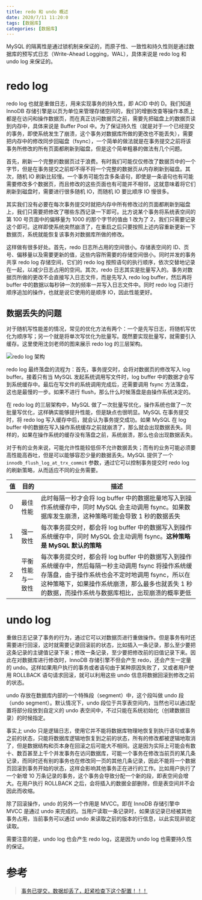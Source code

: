 ```yaml
---
title: redo 和 undo 概述
date: 2020/7/11 11:20:0
tags: [数据库]
categories: [数据库]
---
```


MySQL 的隔离性是通过锁机制来保证的，而原子性、一致性和持久性则是通过数据库的预写式日志（Write-Ahead Logging，WAL），具体来说是 redo log 和 undo log 来保证的。

<!--more-->

# redo log
redo log 也就是重做日志，用来实现事务的持久性，即 ACID 中的 D。我们知道 InnoDB 存储引擎是以页为单位来管理存储空间的，我们的增删改查等操作本质上都是在访问和操作数据页，而在真正访问数据页之前，需要先把磁盘上的数据页读到内存中，具体来说是 Buffer Pool 中。为了保证持久性（就是对于一个已经提交的事务，即使系统发生了崩溃，这个事务对数据库所做的更改也不能丢失），需要把内存中的修改同步回磁盘（fsync），一个简单的做法就是在事务提交之前将该事务所修改的所有页面都刷新到磁盘，但是这个简单粗暴的做法有几个问题。

首先，刷新一个完整的数据页过于浪费。有时我们可能仅仅修改了数据页中的一个字节，但是在事务提交之前却不得不将一个完整的数据页从内存刷新到磁盘。其次，随机 IO 刷新比较慢。一个事务可能包含多条语句，即使是一条语句也有可能需要修改多个数据页，而且修改的这些页面也有可能并不相邻，这就意味着将它们刷新到磁盘时，需要进行很多随机 IO，而随机 IO 要比顺序 IO 慢很多。

其实我们没有必要在每次事务提交时就把内存中所有修改过的页面都刷新到磁盘上，我们只需要把修改了哪些东西记录一下即可。比方说某个事务将系统表空间的第 100 号页面中的偏移量为 1000 的那个字节的值由 1 改为了 2，我们只需要记录这个即可。这样即使系统突然崩溃了，在重启之后只要按照上述内容重新更新一下数据页，系统就能恢复该事务对数据库所做的修改。

这样做有很多好处。首先，redo 日志所占用的空间很小。存储表空间的 ID、页号、偏移量以及需要更新的值，这些内容所需要的存储空间很小。同时并发的事务共享 redo log 存储空间，它们的 redo log 按照语句的执行顺序，依次交替地记录在一起，以减少日志占用的空间。其次，redo 日志其实是批量写入的。事务对数据页所做的更改不会直接写入日志文件，而是先写入 redo log buffer，然后再将 buffer 中的数据以每秒钟一次的频率一并写入日志文件中。同时 redo log 只进行顺序追加的操作，也就是说它使用的是顺序 IO，因此性能更好。

## 数据丢失的问题
对于随机写性能差的情况，常见的优化方法有两个：一个是先写日志，将随机写优化为顺序写；另一个就是将单次写优化为批量写。既然要实现批量写，就需要引入缓存。这里使用沈剑老师的图来展示 redo log 的三层架构。

![redo log 架构](https://cdn.jsdelivr.net/gh/nekolr/image-hosting@202007131611/2020/07/13/yA2.png)

redo log 最终落盘的流程为：首先，事务提交时，会将对数据页的修改写入 log buffer。接着只有当 MySQL 发起系统调用写文件时，log buffer 中的数据才会写到系统缓存中。最后在写文件的系统调用完成后，还需要调用 fsync 方法落盘，这也是最慢的一步。如果不进行 flush，那么什么时候落盘是由操作系统决定的。

在 redo log 的三层架构中，MySQL 做了一次批量写优化，操作系统也做了一次批量写优化，这样确实能够提升性能，但是缺点也很明显。MySQL 在事务提交时，将 redo log 写入缓存中后，就会认为事务提交成功。如果 MySQL 在 log buffer 中的数据在写入操作系统缓存之前就崩溃了，那么就会出现数据丢失。同样的，如果在操作系统的缓存没有落盘之前，系统崩溃，那么也会出现数据丢失。

对于有的业务来说，可能允许性能较低但不允许数据丢失；而有的业务可能必须要高性能高吞吐，但是可以能够容忍少量的数据丢失。MySQL 提供了一个 `innodb_flush_log_at_trx_commit` 参数，通过它可以控制事务提交时 redo log 的刷新策略，从而适应不同的业务需要。

值 | 目的 | 描述
---|---|---
0 | 最佳性能 | 此时每隔一秒才会将 log buffer 中的数据批量地写入到操作系统缓存中，同时 MySQL 会主动调用 fsync。如果数据库发生崩溃，这种策略可能会导致 1 秒的数据丢失
1 | 强一致性 | 每次事务提交时，都会将 log buffer 中的数据写入到操作系统缓存中，同时 MySQL 会主动调用 fsync。**这种策略是 MySQL 默认的策略**
2 | 平衡性能与一致性 | 每次事务提交时，都会将 log buffer 中的数据写入到操作系统缓存中，然后每隔一秒主动调用 fsync 将操作系统缓存落盘，由于操作系统也会不定时地调用 fsync，所以在这种策略下，如果操作系统崩溃，那么最多也就丢失 1 秒的数据，而操作系统与数据库相比，出现崩溃的概率更低

# undo log
重做日志记录了事务的行为，通过它可以对数据页进行重做操作。但是事务有时还需要进行回滚，这时就需要记录回滚前的状态，比如插入一条记录，那么至少要把这条记录的主键值记录下来；修改一条记录，至少要把修改前的旧值记录下来。因此在对数据库进行修改时，InnoDB 存储引擎不但会产生 redo，还会产生一定量的 undo。这样如果用户执行的事务或者语句由于某种原因失败了，又或者用户使用 ROLLBACK 语句请求回滚，就可以利用这些 undo 信息将数据回滚到修改之前的状态。

undo 存放在数据库内部的一个特殊段（segment）中，这个段叫做 undo 段（undo segment）。默认情况下，undo 段位于共享表空间内，当然也可以通过配置将部分段放到自定义的 undo 表空间中，不过只能在系统初始化（创建数据目录）的时候指定。

事实上 undo 只是逻辑日志，使用它并不能将数据库物理地恢复到执行语句或事务之前的状态，只能将数据库逻辑地恢复到之前的状态，所有的修改都被逻辑地取消了，但是数据结构和页本身在回滚之后可能大不相同。这是因为实际上可能会有数十、数百甚至上千个并发事务在访问数据库，可能一个事务在修改当前页的某几条记录，而同时还有别的事务也在修改同一页的其他几条记录，因此不能将一个数据页回滚到事务开始的状态，这样会影响其他事务正在进行的工作。比如用户执行了一个新增 10 万条记录的事务，这个事务会导致分配一个新的段，即表空间会增大。在用户执行 ROLLBACK 之后，会将插入的数据全部删除，但是表空间并不会因此而收缩。

除了回滚操作，undo 的另外一个作用是 MVCC。即在 InnoDB 存储引擎中 MVCC 是通过 undo 来完成的。当用户读取一条记录时，如果该记录已经被其他事务占用，当前事务可以通过 undo 来读取之前的版本的行信息，以此实现非锁定读取。

需要注意的是，undo log 也会产生 redo log，这是因为 undo log 也需要持久性的保证。

# 参考
> [事务已提交，数据却丢了，赶紧检查下这个配置！！！](https://mp.weixin.qq.com/s?__biz=MjM5ODYxMDA5OQ%3D%3D&chksm=bd2d0bdb8a5a82cd50bc155ed2ba57f105bfd76ff78992823ed85214b5c767eef17e691a2255&idx=1&mid=2651962887&scene=21&sn=4806f481448b1c3ddfbbd53e732a7bb5)
